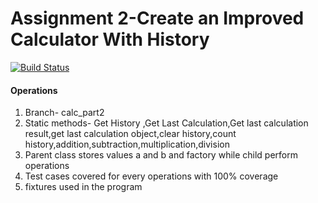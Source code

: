 # Assignment 2-Create an Improved Calculator With History

[![Build Status](https://app.travis-ci.com/njitvjk/calc2.svg?branch=main)](https://app.travis-ci.com/njitvjk/calc2)


#### Operations
1. Branch- calc_part2 <br/>
2. Static methods- Get History ,Get Last Calculation,Get last calculation result,get last calculation object,clear history,count  history,addition,subtraction,multiplication,division<br/>
3. Parent class stores values a and b and factory while child perform operations<br/>
4. Test cases covered for every operations with 100% coverage<br/>
5. fixtures used in the program


